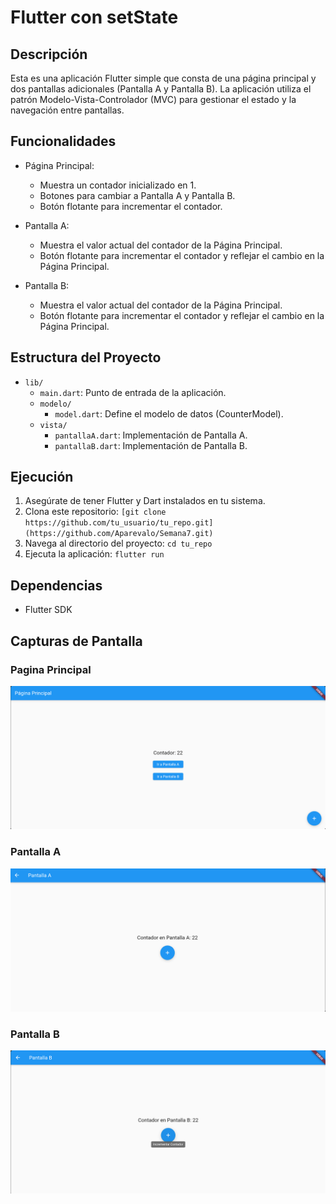 # Flutter con setState

## Descripción
Esta es una aplicación Flutter simple que consta de una página principal y dos pantallas adicionales (Pantalla A y Pantalla B). La aplicación utiliza el patrón Modelo-Vista-Controlador (MVC) para gestionar el estado y la navegación entre pantallas.

## Funcionalidades
- Página Principal:
  - Muestra un contador inicializado en 1.
  - Botones para cambiar a Pantalla A y Pantalla B.
  - Botón flotante para incrementar el contador.

- Pantalla A:
  - Muestra el valor actual del contador de la Página Principal.
  - Botón flotante para incrementar el contador y reflejar el cambio en la Página Principal.

- Pantalla B:
  - Muestra el valor actual del contador de la Página Principal.
  - Botón flotante para incrementar el contador y reflejar el cambio en la Página Principal.

## Estructura del Proyecto
- `lib/`
  - `main.dart`: Punto de entrada de la aplicación.
  - `modelo/`
    - `model.dart`: Define el modelo de datos (CounterModel).
  - `vista/`
    - `pantallaA.dart`: Implementación de Pantalla A.
    - `pantallaB.dart`: Implementación de Pantalla B.

## Ejecución
1. Asegúrate de tener Flutter y Dart instalados en tu sistema.
2. Clona este repositorio: `[git clone https://github.com/tu_usuario/tu_repo.git](https://github.com/Aparevalo/Semana7.git)`
3. Navega al directorio del proyecto: `cd tu_repo`
4. Ejecuta la aplicación: `flutter run`

## Dependencias
- Flutter SDK

## Capturas de Pantalla

### Pagina Principal
![Pagina Principal](images/imagen1.png)

### Pantalla A
![Pantalla A](images/imagen2.png)

### Pantalla B
![Pantalla B](images/imagen3.png)



